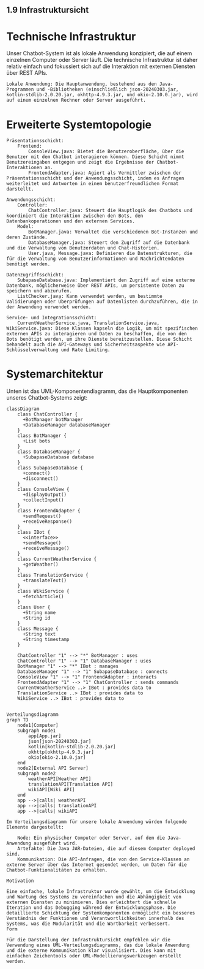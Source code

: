 ## 1.9 Infrastruktursicht
# Technische Infrastruktur

Unser Chatbot-System ist als lokale Anwendung konzipiert, die auf einem einzelnen Computer oder Server läuft. Die technische Infrastruktur ist daher relativ einfach und fokussiert sich auf die Interaktion mit externen Diensten über REST APIs.

    Lokale Anwendung: Die Hauptanwendung, bestehend aus den Java-Programmen und -Bibliotheken (einschließlich json-20240303.jar, kotlin-stdlib-2.0.20.jar, okhttp-4.9.3.jar, und okio-2.10.0.jar), wird auf einem einzelnen Rechner oder Server ausgeführt.

# Erweiterte Systemtopologie

    Präsentationsschicht:
        Frontend:
            ConsoleView.java: Bietet die Benutzeroberfläche, über die Benutzer mit dem Chatbot interagieren können. Diese Schicht nimmt Benutzereingaben entgegen und zeigt die Ergebnisse der Chatbot-Interaktionen an.
            FrontendAdapter.java: Agiert als Vermittler zwischen der Präsentationsschicht und der Anwendungsschicht, indem es Anfragen weiterleitet und Antworten in einem benutzerfreundlichen Format darstellt.

    Anwendungsschicht:
        Controller:
            ChatController.java: Steuert die Hauptlogik des Chatbots und koordiniert die Interaktion zwischen den Bots, den Datenbankoperationen und den externen Services.
        Model:
            BotManager.java: Verwaltet die verschiedenen Bot-Instanzen und deren Zustände.
            DatabaseManager.java: Steuert den Zugriff auf die Datenbank und die Verwaltung von Benutzerdaten und Chat-Historien.
            User.java, Message.java: Definieren die Datenstrukturen, die für die Verwaltung von Benutzerinformationen und Nachrichtendaten benötigt werden.

    Datenzugriffsschicht:
        SubapaseDatabase.java: Implementiert den Zugriff auf eine externe Datenbank, möglicherweise über REST APIs, um persistente Daten zu speichern und abzurufen.
        ListChecker.java: Kann verwendet werden, um bestimmte Validierungen oder Überprüfungen auf Datenlisten durchzuführen, die in der Anwendung verwendet werden.

    Service- und Integrationsschicht:
        CurrentWeatherService.java, TranslationService.java, WikiService.java: Diese Klassen kapseln die Logik, um mit spezifischen externen APIs zu interagieren und Daten zu beschaffen, die von den Bots benötigt werden, um ihre Dienste bereitzustellen. Diese Schicht behandelt auch die API-Gateways und Sicherheitsaspekte wie API-Schlüsselverwaltung und Rate Limiting.

# Systemarchitektur

Unten ist das UML-Komponentendiagramm, das die Hauptkomponenten unseres Chatbot-Systems zeigt:

```mermaid
classDiagram
    class ChatController {
      +BotManager botManager
      +DatabaseManager databaseManager
    }
    class BotManager {
      +List bots
    }
    class DatabaseManager {
      +SubapaseDatabase database
    }
    class SubapaseDatabase {
      +connect()
      +disconnect()
    }
    class ConsoleView {
      +displayOutput()
      +collectInput()
    }
    class FrontendAdapter {
      +sendRequest()
      +receiveResponse()
    }
    class IBot {
      <<interface>>
      +sendMessage()
      +receiveMessage()
    }
    class CurrentWeatherService {
      +getWeather()
    }
    class TranslationService {
      +translateText()
    }
    class WikiService {
      +fetchArticle()
    }
    class User {
      +String name
      +String id
    }
    class Message {
      +String text
      +String timestamp
    }

    ChatController "1" --> "*" BotManager : uses
    ChatController "1" --> "1" DatabaseManager : uses
    BotManager "1" --> "*" IBot : manages
    DatabaseManager "1" --> "1" SubapaseDatabase : connects
    ConsoleView "1" --> "1" FrontendAdapter : interacts
    FrontendAdapter "1" --> "1" ChatController : sends commands
    CurrentWeatherService ..> IBot : provides data to
    TranslationService ..> IBot : provides data to
    WikiService ..> IBot : provides data to


Verteilungsdiagramm
graph TD
    node1[Computer]
    subgraph node1
        app[App.jar]
        json[json-20240303.jar]
        kotlin[kotlin-stdlib-2.0.20.jar]
        okhttp[okhttp-4.9.3.jar]
        okio[okio-2.10.0.jar]
    end
    node2[External API Server]
    subgraph node2
        weatherAPI[Weather API]
        translationAPI[Translation API]
        wikiAPI[Wiki API]
    end
    app -->|calls| weatherAPI
    app -->|calls| translationAPI
    app -->|calls| wikiAPI

Im Verteilungsdiagramm für unsere lokale Anwendung würden folgende Elemente dargestellt:

    Node: Ein physischer Computer oder Server, auf dem die Java-Anwendung ausgeführt wird.
    Artefakte: Die Java JAR-Dateien, die auf diesem Computer deployed sind.
    Kommunikation: Die API-Anfragen, die von den Service-Klassen an externe Server über das Internet gesendet werden, um Daten für die Chatbot-Funktionalitäten zu erhalten.

Motivation

Eine einfache, lokale Infrastruktur wurde gewählt, um die Entwicklung und Wartung des Systems zu vereinfachen und die Abhängigkeit von externen Diensten zu minimieren. Dies erleichtert die schnelle Iteration und das Debugging während der Entwicklungsphase. Die detaillierte Schichtung der Systemkomponenten ermöglicht ein besseres Verständnis der Funktionen und Verantwortlichkeiten innerhalb des Systems, was die Modularität und die Wartbarkeit verbessert.
Form

Für die Darstellung der Infrastruktursicht empfehlen wir die Verwendung eines UML-Verteilungsdiagramms, das die lokale Anwendung und die externe Kommunikation klar visualisiert. Dies kann mit einfachen Zeichentools oder UML-Modellierungswerkzeugen erstellt werden.